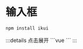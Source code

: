 # 输入框

```bash
npm install ikui
```

<ik-input />
:::details 点击展开
```vue
<template>
  <div>
    <ik-input type="primary">普通按钮</ik-input>
    <ik-input type="success">成功按钮</ik-input>
    <ik-input type="warning">警告按钮</ik-input>
  </div>
</template>
```
:::